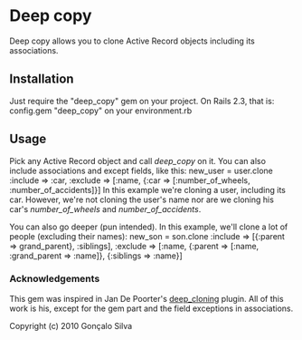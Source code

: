# Deep copy

Deep copy allows you to clone Active Record objects including its associations.

## Installation

Just require the "deep_copy" gem on your project. On Rails 2.3, that is:
    config.gem "deep_copy"
on your environment.rb

## Usage

Pick any Active Record object and call _deep\_copy_ on it. You can also include associations and except fields, like this:
    new_user = user.clone :include => :car, :exclude => [:name, {:car => [:number_of_wheels, :number_of_accidents]}]
In this example we're cloning a user, including its car. However, we're not cloning the user's name nor are we cloning his car's _number\_of\_wheels_ and _number\_of\_accidents_.

You can also go deeper (pun intended). In this example, we'll clone a lot of people (excluding their names):
    new_son = son.clone :include => [{:parent => grand_parent}, :siblings], :exclude => [:name, {:parent => [:name, :grand_parent => :name]}, {:siblings => :name}]
    
### Acknowledgements

This gem was inspired in Jan De Poorter's [deep_cloning](http://github.com/DefV/deep_cloning) plugin. All of this work is his, except for the gem part and the field exceptions in associations.

Copyright (c) 2010 Gonçalo Silva
